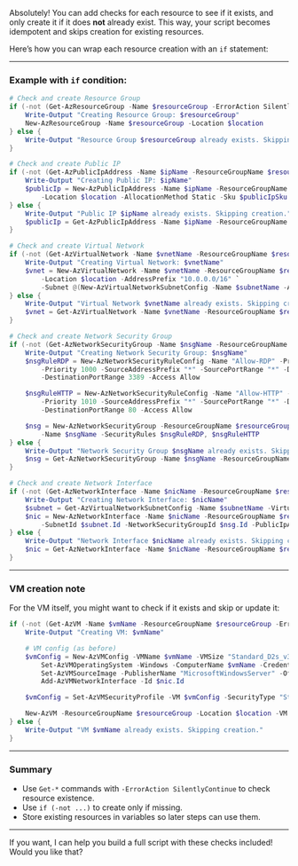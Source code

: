 Absolutely! You can add checks for each resource to see if it exists, and only create it if it does **not** already exist. This way, your script becomes idempotent and skips creation for existing resources.

Here’s how you can wrap each resource creation with an `if` statement:

---

### Example with `if` condition:

```powershell
# Check and create Resource Group
if (-not (Get-AzResourceGroup -Name $resourceGroup -ErrorAction SilentlyContinue)) {
    Write-Output "Creating Resource Group: $resourceGroup"
    New-AzResourceGroup -Name $resourceGroup -Location $location
} else {
    Write-Output "Resource Group $resourceGroup already exists. Skipping creation."
}

# Check and create Public IP
if (-not (Get-AzPublicIpAddress -Name $ipName -ResourceGroupName $resourceGroup -ErrorAction SilentlyContinue)) {
    Write-Output "Creating Public IP: $ipName"
    $publicIp = New-AzPublicIpAddress -Name $ipName -ResourceGroupName $resourceGroup `
        -Location $location -AllocationMethod Static -Sku $publicIpSku
} else {
    Write-Output "Public IP $ipName already exists. Skipping creation."
    $publicIp = Get-AzPublicIpAddress -Name $ipName -ResourceGroupName $resourceGroup
}

# Check and create Virtual Network
if (-not (Get-AzVirtualNetwork -Name $vnetName -ResourceGroupName $resourceGroup -ErrorAction SilentlyContinue)) {
    Write-Output "Creating Virtual Network: $vnetName"
    $vnet = New-AzVirtualNetwork -Name $vnetName -ResourceGroupName $resourceGroup `
        -Location $location -AddressPrefix "10.0.0.0/16" `
        -Subnet @(New-AzVirtualNetworkSubnetConfig -Name $subnetName -AddressPrefix "10.0.0.0/24")
} else {
    Write-Output "Virtual Network $vnetName already exists. Skipping creation."
    $vnet = Get-AzVirtualNetwork -Name $vnetName -ResourceGroupName $resourceGroup
}

# Check and create Network Security Group
if (-not (Get-AzNetworkSecurityGroup -Name $nsgName -ResourceGroupName $resourceGroup -ErrorAction SilentlyContinue)) {
    Write-Output "Creating Network Security Group: $nsgName"
    $nsgRuleRDP = New-AzNetworkSecurityRuleConfig -Name "Allow-RDP" -Protocol "Tcp" -Direction "Inbound" `
        -Priority 1000 -SourceAddressPrefix "*" -SourcePortRange "*" -DestinationAddressPrefix "*" `
        -DestinationPortRange 3389 -Access Allow

    $nsgRuleHTTP = New-AzNetworkSecurityRuleConfig -Name "Allow-HTTP" -Protocol "Tcp" -Direction "Inbound" `
        -Priority 1010 -SourceAddressPrefix "*" -SourcePortRange "*" -DestinationAddressPrefix "*" `
        -DestinationPortRange 80 -Access Allow

    $nsg = New-AzNetworkSecurityGroup -ResourceGroupName $resourceGroup -Location $location `
        -Name $nsgName -SecurityRules $nsgRuleRDP, $nsgRuleHTTP
} else {
    Write-Output "Network Security Group $nsgName already exists. Skipping creation."
    $nsg = Get-AzNetworkSecurityGroup -Name $nsgName -ResourceGroupName $resourceGroup
}

# Check and create Network Interface
if (-not (Get-AzNetworkInterface -Name $nicName -ResourceGroupName $resourceGroup -ErrorAction SilentlyContinue)) {
    Write-Output "Creating Network Interface: $nicName"
    $subnet = Get-AzVirtualNetworkSubnetConfig -Name $subnetName -VirtualNetwork $vnet
    $nic = New-AzNetworkInterface -Name $nicName -ResourceGroupName $resourceGroup -Location $location `
        -SubnetId $subnet.Id -NetworkSecurityGroupId $nsg.Id -PublicIpAddressId $publicIp.Id
} else {
    Write-Output "Network Interface $nicName already exists. Skipping creation."
    $nic = Get-AzNetworkInterface -Name $nicName -ResourceGroupName $resourceGroup
}
```

---

### VM creation note

For the VM itself, you might want to check if it exists and skip or update it:

```powershell
if (-not (Get-AzVM -Name $vmName -ResourceGroupName $resourceGroup -ErrorAction SilentlyContinue)) {
    Write-Output "Creating VM: $vmName"

    # VM config (as before)
    $vmConfig = New-AzVMConfig -VMName $vmName -VMSize "Standard_D2s_v3" |
        Set-AzVMOperatingSystem -Windows -ComputerName $vmName -Credential $cred -ProvisionVMAgent -EnableAutoUpdate |
        Set-AzVMSourceImage -PublisherName "MicrosoftWindowsServer" -Offer "WindowsServer" -Skus "2022-datacenter" -Version "latest" |
        Add-AzVMNetworkInterface -Id $nic.Id

    $vmConfig = Set-AzVMSecurityProfile -VM $vmConfig -SecurityType "Standard"

    New-AzVM -ResourceGroupName $resourceGroup -Location $location -VM $vmConfig
} else {
    Write-Output "VM $vmName already exists. Skipping creation."
}
```

---

### Summary

- Use `Get-*` commands with `-ErrorAction SilentlyContinue` to check resource existence.
- Use `if (-not ...)` to create only if missing.
- Store existing resources in variables so later steps can use them.

---

If you want, I can help you build a full script with these checks included! Would you like that?
